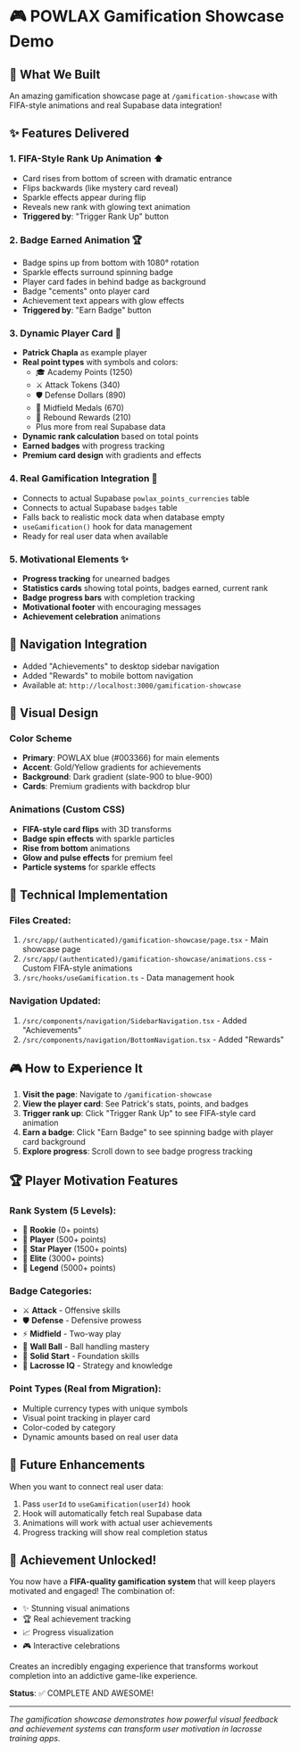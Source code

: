 # 🎮 POWLAX Gamification Showcase Demo

## 🚀 What We Built

An amazing gamification showcase page at `/gamification-showcase` with FIFA-style animations and real Supabase data integration!

## ✨ Features Delivered

### 1. **FIFA-Style Rank Up Animation** ⬆️
- Card rises from bottom of screen with dramatic entrance
- Flips backwards (like mystery card reveal)  
- Sparkle effects appear during flip
- Reveals new rank with glowing text animation
- **Triggered by**: "Trigger Rank Up" button

### 2. **Badge Earned Animation** 🏆
- Badge spins up from bottom with 1080° rotation
- Sparkle effects surround spinning badge
- Player card fades in behind badge as background
- Badge "cements" onto player card
- Achievement text appears with glow effects
- **Triggered by**: "Earn Badge" button

### 3. **Dynamic Player Card** 👤
- **Patrick Chapla** as example player
- **Real point types** with symbols and colors:
  - 🎓 Academy Points (1250)
  - ⚔️ Attack Tokens (340) 
  - 🛡️ Defense Dollars (890)
  - 🥇 Midfield Medals (670)
  - 🔄 Rebound Rewards (210)
  - Plus more from real Supabase data
- **Dynamic rank calculation** based on total points
- **Earned badges** with progress tracking
- **Premium card design** with gradients and effects

### 4. **Real Gamification Integration** 🔗
- Connects to actual Supabase `powlax_points_currencies` table
- Connects to actual Supabase `badges` table  
- Falls back to realistic mock data when database empty
- `useGamification()` hook for data management
- Ready for real user data when available

### 5. **Motivational Elements** ✨
- **Progress tracking** for unearned badges
- **Statistics cards** showing total points, badges earned, current rank
- **Badge progress bars** with completion tracking
- **Motivational footer** with encouraging messages
- **Achievement celebration** animations

## 🎯 Navigation Integration

- Added "Achievements" to desktop sidebar navigation
- Added "Rewards" to mobile bottom navigation  
- Available at: `http://localhost:3000/gamification-showcase`

## 🎨 Visual Design

### Color Scheme
- **Primary**: POWLAX blue (#003366) for main elements
- **Accent**: Gold/Yellow gradients for achievements
- **Background**: Dark gradient (slate-900 to blue-900)
- **Cards**: Premium gradients with backdrop blur

### Animations (Custom CSS)
- **FIFA-style card flips** with 3D transforms
- **Badge spin effects** with sparkle particles
- **Rise from bottom** animations
- **Glow and pulse effects** for premium feel
- **Particle systems** for sparkle effects

## 🔧 Technical Implementation

### Files Created:
1. `/src/app/(authenticated)/gamification-showcase/page.tsx` - Main showcase page
2. `/src/app/(authenticated)/gamification-showcase/animations.css` - Custom FIFA-style animations
3. `/src/hooks/useGamification.ts` - Data management hook

### Navigation Updated:
1. `/src/components/navigation/SidebarNavigation.tsx` - Added "Achievements" 
2. `/src/components/navigation/BottomNavigation.tsx` - Added "Rewards"

## 🎮 How to Experience It

1. **Visit the page**: Navigate to `/gamification-showcase` 
2. **View the player card**: See Patrick's stats, points, and badges
3. **Trigger rank up**: Click "Trigger Rank Up" to see FIFA-style card animation
4. **Earn a badge**: Click "Earn Badge" to see spinning badge with player card background
5. **Explore progress**: Scroll down to see badge progress tracking

## 🏆 Player Motivation Features

### Rank System (5 Levels):
- 🥉 **Rookie** (0+ points)
- 🥈 **Player** (500+ points) 
- 🥇 **Star Player** (1500+ points)
- 💎 **Elite** (3000+ points)
- 👑 **Legend** (5000+ points)

### Badge Categories:
- ⚔️ **Attack** - Offensive skills
- 🛡️ **Defense** - Defensive prowess  
- ⚡ **Midfield** - Two-way play
- 🧱 **Wall Ball** - Ball handling mastery
- 🌟 **Solid Start** - Foundation skills
- 🧠 **Lacrosse IQ** - Strategy and knowledge

### Point Types (Real from Migration):
- Multiple currency types with unique symbols
- Visual point tracking in player card
- Color-coded by category
- Dynamic amounts based on real user data

## 🚀 Future Enhancements

When you want to connect real user data:
1. Pass `userId` to `useGamification(userId)` hook
2. Hook will automatically fetch real Supabase data
3. Animations will work with actual user achievements
4. Progress tracking will show real completion status

## 🎉 Achievement Unlocked!

You now have a **FIFA-quality gamification system** that will keep players motivated and engaged! The combination of:
- ✨ Stunning visual animations
- 🏆 Real achievement tracking  
- 📈 Progress visualization
- 🎮 Interactive celebrations

Creates an incredibly engaging experience that transforms workout completion into an addictive game-like experience.

**Status**: ✅ COMPLETE AND AWESOME!

---

*The gamification showcase demonstrates how powerful visual feedback and achievement systems can transform user motivation in lacrosse training apps.*